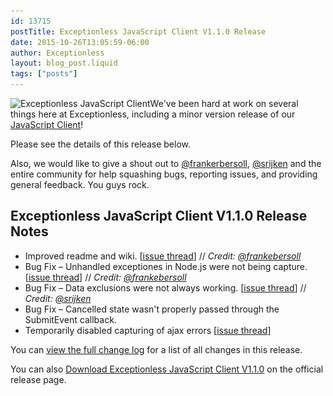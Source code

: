 ```yaml
---
id: 13715
postTitle: Exceptionless JavaScript Client V1.1.0 Release
date: 2015-10-26T13:05:59-06:00
author: Exceptionless
layout: blog_post.liquid
tags: ["posts"]
---
```

<img loading="lazy" class="alignright size-medium wp-image-13683" src="/assets/blog-header-image-post2b-300x106.png" alt="Exceptionless JavaScript Client" width="300" height="106" data-id="13683" srcset="/assets/blog-header-image-post2b-300x106.png 300w, /assets/blog-header-image-post2b.png 708w" sizes="(max-width: 300px) 100vw, 300px" />We've been hard at work on several things here at Exceptionless, including a minor version release of our [JavaScript Client](https://github.com/exceptionless/Exceptionless.JavaScript)!

Please see the details of this release below.

Also, we would like to give a shout out to [@frankerbersoll](https://github.com/frankebersoll), [@srijken](https://github.com/srijken) and the entire community for help squashing bugs, reporting issues, and providing general feedback. You guys rock.

## Exceptionless JavaScript Client V1.1.0 Release Notes

* Improved readme and wiki. [[issue thread](https://github.com/exceptionless/Exceptionless.JavaScript/pull/31)] // _Credit: [@frankebersoll](https://github.com/frankebersoll)_
* Bug Fix &#8211; Unhandled exceptiones in Node.js were not being capture. [[issue thread](https://github.com/exceptionless/Exceptionless.JavaScript/pull/30)] // _Credit: [@frankebersoll](https://github.com/frankebersoll)_
* Bug Fix &#8211; Data exclusions were not always working. [[issue thread](https://github.com/exceptionless/Exceptionless.JavaScript/pull/28)] // _Credit: [@srijken](https://github.com/srijken)_
* Bug Fix &#8211; Cancelled state wasn't properly passed through the SubmitEvent callback.
* Temporarily disabled capturing of ajax errors [[issue thread](https://github.com/exceptionless/Exceptionless.JavaScript/issues/26)]

You can [view the full change log](https://github.com/exceptionless/Exceptionless.JavaScript/compare/v1.0.1...v1.1.0) for a list of all changes in this release.

You can also [Download Exceptionless JavaScript Client V1.1.0](https://github.com/exceptionless/Exceptionless.JavaScript/releases/tag/v1.1.0) on the official release page.
